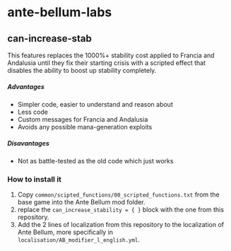 # ante-bellum-labs

## can-increase-stab

This features replaces the 1000%+ stability cost applied to Francia and Andalusia until they fix their starting crisis with a scripted effect that disables the ability to boost up stability completely.

##### Advantages

- Simpler code, easier to understand and reason about
- Less code
- Custom messages for Francia and Andalusia
- Avoids any possible mana-generation exploits

##### Disavantages

- Not as battle-tested as the old code which just works

### How to install it

1. Copy `common/scipted_functions/00_scripted_functions.txt` from the base game into the Ante Bellum mod folder.
2. replace the `can_increase_stability = { }` block with the one from this repository.
3. Add the 2 lines of localization from this repository to the localization of Ante Bellum, more specifically in `localisation/AB_modifier_l_english.yml`.
